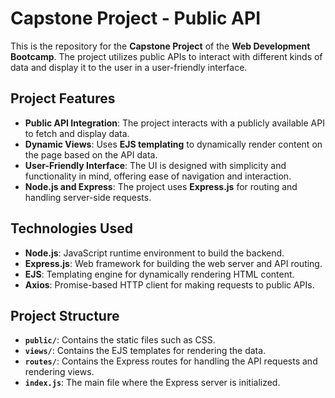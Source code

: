 # Capstone Project - Public API

This is the repository for the **Capstone Project** of the **Web Development Bootcamp**. The project utilizes public APIs to interact with different kinds of data and display it to the user in a user-friendly interface.

## Project Features
- **Public API Integration**: The project interacts with a publicly available API to fetch and display data.
- **Dynamic Views**: Uses **EJS templating** to dynamically render content on the page based on the API data.
- **User-Friendly Interface**: The UI is designed with simplicity and functionality in mind, offering ease of navigation and interaction.
- **Node.js and Express**: The project uses **Express.js** for routing and handling server-side requests.

## Technologies Used

- **Node.js**: JavaScript runtime environment to build the backend.
- **Express.js**: Web framework for building the web server and API routing.
- **EJS**: Templating engine for dynamically rendering HTML content.
- **Axios**: Promise-based HTTP client for making requests to public APIs.

## Project Structure

- **`public/`**: Contains the static files such as CSS.
- **`views/`**: Contains the EJS templates for rendering the data.
- **`routes/`**: Contains the Express routes for handling the API requests and rendering views.
- **`index.js`**: The main file where the Express server is initialized.


